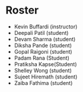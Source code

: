 # Roster

* Kevin Buffardi (instructor)
* Deepali Patil (student)
* Devam Sharma (student)
* Diksha Pande (student)
* Gopal Raigoni (student)
* Padam Rana (Student)
* Pratiksha Kapse(Student)
* Shelley Wong (student)
* Sujeet Hiremath (student)
* Zaiba Fathima (student)
